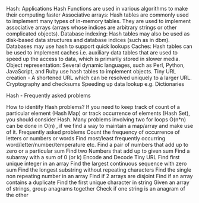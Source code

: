 Hash:
Applications
Hash Functions are used in various algorithms to make their computing faster
Associative arrays: Hash tables are commonly used to implement many types of in-memory tables. They are used to implement associative arrays (arrays whose indices are arbitrary strings or other complicated objects).
Database indexing: Hash tables may also be used as disk-based data structures and database indices (such as in dbm). Databases may use hash to support quick lookups
Caches: Hash tables can be used to implement caches i.e. auxiliary data tables that are used to speed up the access to data, which is primarily stored in slower media.
Object representation: Several dynamic languages, such as Perl, Python, JavaScript, and Ruby use hash tables to implement objects.
Tiny URL creation - A shortened URL which can be resolved uniquely to a larger URL.
Cryptography and checksums
Speeding up data lookup e.g. Dictionaries


Hash - Frequently asked problems

How to identify Hash problems?
If you need to keep track of count of a particular element (Hash Map) or track occurrence of elements (Hash Set), you should consider Hash.
Many problems involving two for loops O(n*n) can be done in O(n) , if we find a way to maintain a map/array and make use of it. 
Frequently asked problems
Count the frequency of occurrence of letters or numbers or words
Find most/least frequently occurring word/letter/number/temperature etc.
Find a pair of numbers that add up to zero or a particular sum
Find two Numbers that add up to given sum
Find a subarray with a sum of 0 (or k)
Encode and Decode Tiny URL
Find first unique integer in an array
Find the largest continuous sequence with zero sum
Find the longest substring without repeating characters
Find the single non repeating number in an array
Find if 2 arrays are disjoint
Find if an array contains a duplicate
Find the first unique character in  string
Given an array of strings, group anagrams together
Check if one string is an anagram of the other
